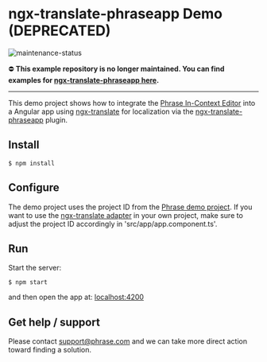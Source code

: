 # ngx-translate-phraseapp Demo (DEPRECATED)

![maintenance-status](https://img.shields.io/badge/maintenance-deprecated-red.svg)

:no_entry: **This example repository is no longer maintained. You can find examples for [ngx-translate-phraseapp here](https://github.com/phrase/ngx-translate-phraseapp/tree/master/examples).**

<hr />

This demo project shows how to integrate the [Phrase In-Context Editor](https://phrase.com/) into a Angular app using [ngx-translate](https://github.com/ngx-translate/core) for localization via the [ngx-translate-phraseapp](https://github.com/phrase/ngx-translate-phraseapp) plugin.

## Install

    $ npm install

## Configure

The demo project uses the project ID from the [Phrase demo project](http://demo.phrase.com/). If you want to use the [ngx-translate adapter](https://github.com/phrase/ngx-translate-phraseapp) in your own project, make sure to adjust the project ID accordingly in 'src/app/app.component.ts'.

## Run

Start the server:

    $ npm start

and then open the app at: [localhost:4200](http://localhost:4200)

## Get help / support

Please contact [support@phrase.com](mailto:support@phrase.com?subject=[GitHub]%20) and we can take more direct action toward finding a solution.
